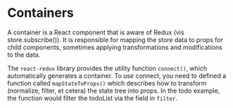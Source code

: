 # Containers
A container is a React component that is aware of Redux (vis store.subscribe()).
It is responsible for mapping the store data to props for child
components, sometimes applying transformations and modifications to the data.

The `react-redux` library provides the utility function `connect()`, which
automatically generates a container.  To use connect, you need to defined
a function called `mapStateToProps()` which describes how to transform
(normalize, filter, et cetera) the state tree into props.  In the todo example,
the function would filter the todoList via the field in `filter`.
